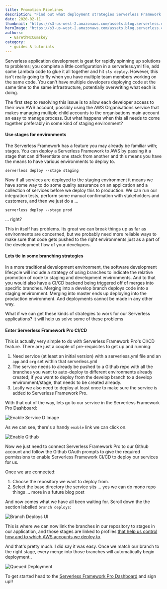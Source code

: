 ```yaml
---
title: Promotion Pipelines
description: "Find out what deployment strategies Serverless Framework Pro's CI/CD feature gives us for managing deployments as a team"
date: 2020-02-11
thumbnail: "https://s3-us-west-2.amazonaws.com/assets.blog.serverless.com/promotion-pipelines/img-thumb-feb10-pipelines.png"
heroImage: "https://s3-us-west-2.amazonaws.com/assets.blog.serverless.com/promotion-pipelines/img-blog-feb10-pipelines.png"
authors:
  - GarethMcCumskey
category:
  - guides & tutorials
---
```


Serverless application development is geat for rapidly spinning up solutions to problems; you complete a little configuration in a serverless.yml file, add some Lambda code to glue it all together and hit `sls deploy`. However, this isn't really going to fly when you have multiple team members working on the same code. You can't have multiple developers deploying code at the same time to the same infrastructure, potentially overwriting what each is doing.
   
The first step to resolving this issue is to allow each developer access to their own AWS account, possibly using the AWS Organisations service that makes managing multiple child accounts to the organisations main account an easy to manage process. But what happens when this all needs to come together preferably in some kind of staging environment?
      
#### Use stages for environments

The Serverless Framework has a feature you may already be familiar with; stages. You can deploy a Serverless Framework to AWS by passing it a stage that can differentiate one stack from another and this means you have the means to have various environments to deploy to. 

`serverless deploy --stage staging`

Now if all services are deployed to the staging environment it means we have some way to do some quality assurance on an application and a collection of services before we deploy this to production. We can run our integration tests, perform some manual confirmation with stakeholders and customers, and then we just do a ... 

`serverless deploy --stage prod`

... right?

This in itself has problems. Its great we can break things up as far as environments are concerned, but we probably need more reliable ways to make sure that code gets pushed to the right environments just as a part of the development flow of your developers.

#### Lets tie in some branching strategies

In a more traditional development environment, the software development lifecycle will include a strategy of using branches to indicate the relative promotion of code to staging and development environments. And to that you would also have a CI/CD backend being triggered off of merges into specific branches. Merging into a develop branch deploys code into a staging environment. Merging into master ends up deploying into the production environment. And deployments cannot be made in any other way.

What if we can get these kinds of strategies to work for our Serverless applications? It will help us solve some of these problems

#### Enter Serverless Framework Pro CI/CD

This is actually very simple to do with Serverless Framework Pro's CI/CD feature. There are just a couple of pre-requisites to get up and running:

1. Need service (at least an initial version) with a serverless.yml file and an `app` and `org` set within that serverless.yml
2. The service needs to already be pushed to a Github repo with all the branches you want to auto-deploy to different environments already created; if you want to deploy from the develop branch to a develop environment/stage, that needs to be created already.
3. Lastly we also need to deploy at least once to make sure the service is added to Serverless Framework Pro.

With that out of the way, lets go to our service in the Serverless Framework Pro Dashboard:

![Enable Service D Image](https://s3-us-west-2.amazonaws.com/assets.blog.serverless.com/promotion-pipelines/EnableServiceD.png)

As we can see, there's a handy `enable` link we can click on.

![Enable Github](https://s3-us-west-2.amazonaws.com/assets.blog.serverless.com/promotion-pipelines/ConnectToGithub.png)

Now we just need to connect Serverless Framework Pro to our Github account and follow the Github OAuth prompts to give the required permissions to enable Serverless Framework CI/CD to deploy our services for us. 

Once we are connected:

1. Choose the repository we want to deploy from.
2. Select the base directory the service sits ... yes we can do mono repo things ... more in a future blog post

And now comes what we have all been waiting for. Scroll down the the section labelled `branch deploys`:

![Branch Deploys UI](https://s3-us-west-2.amazonaws.com/assets.blog.serverless.com/promotion-pipelines/BranchDeploys.png)

This is where we can now link the branches in our repository to stages in our application, and those stages are linked to profiles [that help us control how and to which AWS accounts we deploy to](https://serverless.com/blog/serverless-deployment-best-practices/).

And that's pretty much. I did say it was easy. Once we match our branch to the right stage, every merge into those branches will automatically begin deployment.. 

![Queued Deployment](https://s3-us-west-2.amazonaws.com/assets.blog.serverless.com/promotion-pipelines/QueuedDeployment.png)   

To get started head to the [Serverless Framework Pro Dashboard](https://dashboard.serverless.com) and sign up!!
